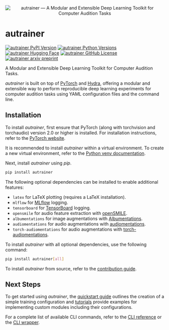 <div align="center">
  <img src="https://autrainer.github.io/autrainer/_images/logo_banner.png" alt="autrainer — A Modular and Extensible Deep Learning Toolkit for Computer Audition Tasks">
</div>

# autrainer

[![autrainer PyPI Version](https://img.shields.io/pypi/v/autrainer?logo=pypi&logoColor=b4befe&color=b4befe)](https://pypi.org/project/autrainer/)
[![autrainer Python Versions](https://img.shields.io/pypi/pyversions/autrainer?logo=python&logoColor=b4befe&color=b4befe)](https://pypi.org/project/autrainer/)
[![autrainer Hugging Face](https://img.shields.io/badge/Hugging_Face-autrainer-b4befe?logo=huggingface&logoColor=b4befe)](https://huggingface.co/autrainer)
[![autrainer GitHub License](https://img.shields.io/badge/license-MIT-b4befe?logo=c)](https://github.com/autrainer/autrainer/blob/main/LICENSE)
[![autrainer arxiv preprint](https://img.shields.io/badge/arXiv-2412.11943-AD1C18?logoColor=b4befe&color=b4befe)](https://arxiv.org/abs/2412.11943)

A Modular and Extensible Deep Learning Toolkit for Computer Audition Tasks.

_autrainer_ is built on top of [PyTorch](https://pytorch.org/) and [Hydra](https://hydra.cc/),
offering a modular and extensible way to perform reproducible deep learning experiments
for computer audition tasks using YAML configuration files and the command line.

## Installation

To install _autrainer_, first ensure that PyTorch (along with torchvision and torchaudio) version 2.0 or higher is installed.
For installation instructions, refer to the [PyTorch website](https://pytorch.org/get-started/locally/).

It is recommended to install _autrainer_ within a virtual environment.
To create a new virtual environment, refer to the [Python venv documentation](https://docs.python.org/3/library/venv.html).

Next, install _autrainer_ using _pip_.

```bash
pip install autrainer
```

The following optional dependencies can be installed to enable additional features:

- `latex` for LaTeX plotting (requires a LaTeX installation).
- `mlflow` for [MLflow](https://mlflow.org/) logging.
- `tensorboard` for [TensorBoard](https://www.tensorflow.org/tensorboard) logging.
- `opensmile` for audio feature extraction with [openSMILE](https://audeering.com/opensmile/).
- `albumentations` for image augmentations with [Albumentations](https://albumentations.ai/).
- `audiomentations` for audio augmentations with [audiomentations](https://github.com/iver56/audiomentations).
- `torch-audiomentations` for audio augmentations with [torch-audiomentations](https://github.com/asteroid-team/torch-audiomentations).

To install _autrainer_ with all optional dependencies, use the following command:

```bash
pip install autrainer[all]
```

To install _autrainer_ from source, refer to the [contribution guide](https://autrainer.github.io/autrainer/development/contributing.html).

## Next Steps

To get started using _autrainer_, the [quickstart guide](https://autrainer.github.io/autrainer/usage/quickstart.html) outlines the creation of a simple training configuration
and [tutorials](https://autrainer.github.io/autrainer/usage/tutorials.html) provide examples for implementing custom modules including their configurations.

For a complete list of available CLI commands, refer to the [CLI reference](https://autrainer.github.io/autrainer/usage/cli_reference.html) or the [CLI wrapper](https://autrainer.github.io/autrainer/usage/cli_wrapper.html).
